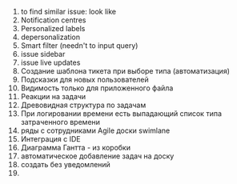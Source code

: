 1. to find similar issue: look like
2. Notification centres
3. Personalized labels
4. depersonalization
5. Smart filter (needn't to input query)
6. issue sidebar
7. issue live updates
8. Создание шаблона тикета при выборе типа (автоматизация)
9. Подсказки для новых пользователей
10. Видимость только для приложенного файла
11. Реакции на задачи
12. Древовидная структура по задачам
13. При логировании времени есть выпадающий список типа затраченного времени 
14.  ряды с сотрудниками Agile доски swimlane 
15.  Интеграция с IDE
16.  Диаграмма Гантта - из коробки
17.  автоматическое добавление задач на доску
18.  создать без уведомлений
19.  
